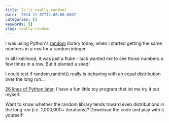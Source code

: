 ```yaml
---
title: Is it really random?
date: '2024-11-07T12:00:00.000Z'
categories: []
keywords: []
slug: really-random
---
```


I was using Python's [random](https://docs.python.org/3/library/random.html) library today, when I started getting the same numbers in a row for a random integer.

In all likelihood, it was just a fluke - luck wanted me to see those numbers a few times in a row. But it planted a seed!

I could test if random.randint() really is behaving with an equal distribution over the long run...

[26 lines of Python later](https://gist.github.com/bennett39/ac323e17acdcccd66fad3c8487eb3af8), I have a fun little toy program that let me try it out myself.

Want to know whether the random library tends toward even distributions in the long run (i.e. 1,000,000+ iterations)? Download the code and play with it yourself!
